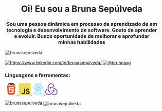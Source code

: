 <h1 align="center">Oi! Eu sou a Bruna Sepúlveda</h1>
<h3 align="center">Sou uma pessoa dinâmica em processo de aprendizado de em tecnologia e desenvolvimento de software.
  Gosto de aprender e evoluir. Busco oportunidade de melhorar e aprofundar minhas habilidades</h3>

<p align="left"> <img src="https://komarev.com/ghpvc/?username=brunasepulveda&label=Profile%20views&color=0e75b6&style=flat" alt="brunasepulveda" /> </p>

<p align="left">
<a href="https://linkedin.com/in/https://www.linkedin.com/in/brunasepulveda/" target="blank"><img align="center" src="https://cdn.jsdelivr.net/npm/simple-icons@3.0.1/icons/linkedin.svg" alt="https://www.linkedin.com/in/brunasepulveda/" height="30" width="40" /></a>
<a href="https://instagram.com/@bruhnasg" target="blank"><img align="center" src="https://cdn.jsdelivr.net/npm/simple-icons@3.0.1/icons/instagram.svg" alt="@bruhnasg" height="30" width="40" /></a>
</p>

<h3 align="left">Linguagens e ferramentas:</h3>
<p align="left"> <a href="https://www.w3.org/html/" target="_blank"> <img src="https://raw.githubusercontent.com/devicons/devicon/master/icons/html5/html5-original-wordmark.svg" alt="html5" width="40" height="40"/> </a> <a href="https://developer.mozilla.org/en-US/docs/Web/JavaScript" target="_blank"> <img src="https://raw.githubusercontent.com/devicons/devicon/master/icons/javascript/javascript-original.svg" alt="javascript" width="40" height="40"/> </a> <a href="https://reactjs.org/" target="_blank"> <img src="https://raw.githubusercontent.com/devicons/devicon/master/icons/react/react-original-wordmark.svg" alt="react" width="40" height="40"/> </a> <a href="https://redux.js.org" target="_blank"> <img src="https://raw.githubusercontent.com/devicons/devicon/master/icons/redux/redux-original.svg" alt="redux" width="40" height="40"/> </a> </p>

<p><img align="left" src="https://github-readme-stats.vercel.app/api/top-langs?username=brunasepulveda&show_icons=true&locale=en&layout=compact" alt="brunasepulveda" /></p>

<p>&nbsp;<img align="center" src="https://github-readme-stats.vercel.app/api?username=brunasepulveda&show_icons=true&locale=en" alt="brunasepulveda" /></p>


